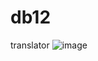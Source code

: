# db12
translator
![image](https://github.com/user-attachments/assets/357d3657-8c6f-4208-9c74-c191f296b0d8)
